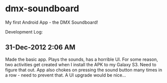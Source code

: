 dmx-soundboard
==============

My first Android App - the DMX Soundboard!

Development Log:

31-Dec-2012 2:06 AM
-------------
Made the basic app. Plays the sounds, has a horrible UI. For some reason, two activities get created when I install the APK to my Galaxy S3. Need to figure that out. App also chokes on pressing the sound button many times in a row - need to prevent that. A UI upgrade would be nice...
